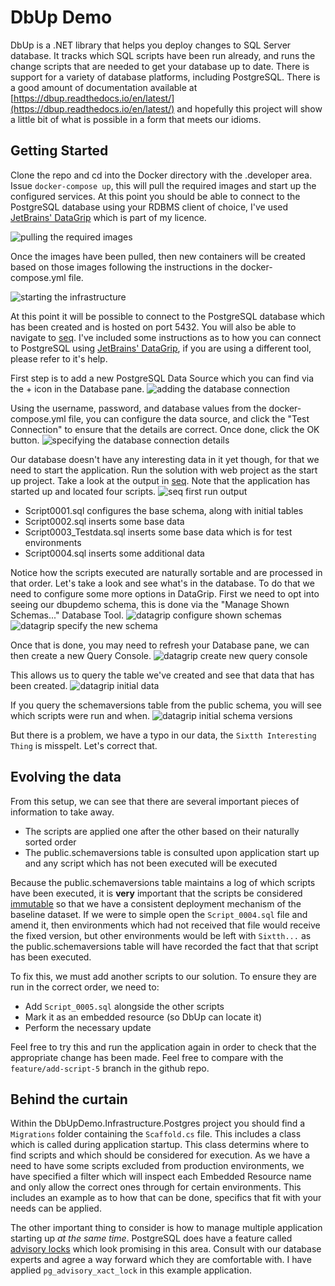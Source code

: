 # DbUp Demo
DbUp is a .NET library that helps you deploy changes to SQL Server database. It tracks which SQL scripts have been run already, and runs the change scripts that are needed to get your database up to date. There is support for a variety of database platforms, including PostgreSQL. There is a good amount of documentation available at [https://dbup.readthedocs.io/en/latest/](https://dbup.readthedocs.io/en/latest/) and hopefully this project will show a little bit of what is possible in a form that meets our idioms.

## Getting Started
Clone the repo and cd into the Docker directory with the .developer area. Issue `docker-compose up`, this will pull the required images and start up the configured services. At this point you should be able to connect to the PostgreSQL database using your RDBMS client of choice, I've used [JetBrains' DataGrip](https://www.jetbrains.com/datagrip/) which is part of my licence.

![pulling the required images](.doc/docker-compose_up_pulling.png)

Once the images have been pulled, then new containers will be created based on those images following the instructions in the docker-compose.yml file.

![starting the infrastructure](.doc/docker-compose_up_started.png)

At this point it will be possible to connect to the PostgreSQL database which has been created and is hosted on port 5432. You will also be able to navigate to [seq](http://localhost:5341). I've included some instructions as to how you can connect to PostgreSQL using [JetBrains' DataGrip](https://www.jetbrains.com/datagrip/), if you are using a different tool, please refer to it's help.

First step is to add a new PostgreSQL Data Source which you can find via the + icon in the Database pane.
![adding the database connection](.doc/datagrip_add_database_connection.png)

Using the username, password, and database values from the docker-compose.yml file, you can configure the data source, and click the "Test Connection" to ensure that the details are correct. Once done, click the OK button.
![specifying the database connection details](.doc/datagrip_add_database_connection_details.png)

Our database doesn't have any interesting data in it yet though, for that we need to start the application. Run the solution with web project as the start up project. Take a look at the output in [seq](http://localhost:5341). Note that the application has started up and located four scripts.
![seq first run output](.doc/seq_first_run_output.png)

- Script0001.sql configures the base schema, along with initial tables
- Script0002.sql inserts some base data
- Script0003_Testdata.sql inserts some base data which is for test environments
- Script0004.sql inserts some additional data

Notice how the scripts executed are naturally sortable and are processed in that order. Let's take a look and see what's in the database. To do that we need to configure some more options in DataGrip. First we need to opt into seeing our dbupdemo schema, this is done via the "Manage Shown Schemas..." Database Tool.
![datagrip configure shown schemas](.doc/datagrip_manage_shown_schemas.png)
![datagrip specify the new schema](.doc/datagrip_add_dbupdemo.png)

Once that is done, you may need to refresh your Database pane, we can then create a new Query Console.
![datagrip create new query console](.doc/datagrip_new_query_console.png)

This allows us to query the table we've created and see that data that has been created.
![datagrip initial data](.doc/datagrip_initial_data.png)

If you query the schemaversions table from the public schema, you will see which scripts were run and when.
![datagrip initial schema versions](.doc/datagrip_initial_schema_versions.png)

But there is a problem, we have a typo in our data, the `Sixtth Interesting Thing` is misspelt. Let's correct that.

## Evolving the data
From this setup, we can see that there are several important pieces of information to take away.

- The scripts are applied one after the other based on their naturally sorted order
- The public.schemaversions table is consulted upon application start up and any script which has not been executed will be executed

Because the public.schemaversions table maintains a log of which scripts have been executed, it is **very** important that the scripts be considered [immutable](https://dictionary.cambridge.org/dictionary/english/immutable) so that we have a consistent deployment mechanism of the baseline dataset. If we were to simple open the `Script_0004.sql` file and amend it, then environments which had not received that file would receive the fixed version, but other environments would be left with `Sixtth...` as the public.schemaversions table will have recorded the fact that that script has been executed.

To fix this, we must add another scripts to our solution. To ensure they are run in the correct order, we need to:

- Add `Script_0005.sql` alongside the other scripts
- Mark it as an embedded resource (so DbUp can locate it)
- Perform the necessary update

Feel free to try this and run the application again in order to check that the appropriate change has been made. Feel free to compare with the `feature/add-script-5` branch in the github repo.

## Behind the curtain
Within the DbUpDemo.Infrastructure.Postgres project you should find a `Migrations` folder containing the `Scaffold.cs` file. This includes a class which is called during application startup. This class determins where to find scripts and which should be considered for execution. As we have a need to have some scripts excluded from production environments, we have specified a filter which will inspect each Embedded Resource name and only allow the correct ones through for certain environments. This includes an example as to how that can be done, specifics that fit with your needs can be applied.

The other important thing to consider is how to manage multiple application starting up _at the same time_. PostgreSQL does have a feature called [advisory locks](https://vladmihalcea.com/how-do-postgresql-advisory-locks-work/) which look promising in this area. Consult with our database experts and agree a way forward which they are comfortable with. I have applied `pg_advisory_xact_lock` in this example application.